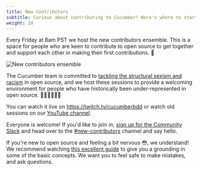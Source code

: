 ```yaml
---
title: New Contributors
subtitle: Curious about contributing to Cucumber? Here's where to start.
weight: 10
---
```


Every Friday at 8am PST we host the new contributors ensemble. This is a space for people who are keen to contribute to open source to get together and support each other in making their first contributions. 🦄

![New contributors ensemble](https://docs.cucumber.io/img/new-contributors-ensemble.png)

The Cucumber team is committed to [tackling the structural sexism and racism](https://cucumber.io/blog/open-source/tackling-structural-racism-(and-sexism)-in-open-so/) in open source, and we host these sessions to provide a welcoming environment for people who have historically been under-represented in open source. ✊🏿🏳️‍🌈🏳️‍⚧️

You can watch it live on https://twitch.tv/cucumberbdd or watch old sessions on our [YouTube channel](https://www.youtube.com/playlist?list=PLrQMyTCtW0DZolJHWBLELne1EF2gqMaHc).

Everyone is welcome! If you'd like to join in, [sign up for the Community Slack](https://cucumberbdd-slack-invite.herokuapp.com/) and head over to the [#new-contributors](https://cucumberbdd.slack.com/archives/C028E2TBDJQ) channel and say hello.

If you're new to open source and feeling a bit nervous 😳, we understand! We recommend watching [this excellent guide](https://egghead.io/talks/git-how-to-make-your-first-open-source-contribution) to give you a grounding in some of the basic concepts. We want you to feel safe to make mistakes, and ask questions.
